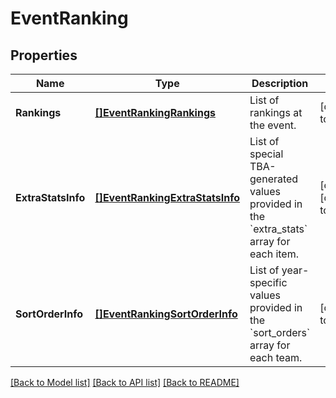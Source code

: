 # EventRanking

## Properties
Name | Type | Description | Notes
------------ | ------------- | ------------- | -------------
**Rankings** | [**[]EventRankingRankings**](Event_Ranking_rankings.md) | List of rankings at the event. | [default to null]
**ExtraStatsInfo** | [**[]EventRankingExtraStatsInfo**](Event_Ranking_extra_stats_info.md) | List of special TBA-generated values provided in the &#x60;extra_stats&#x60; array for each item. | [optional] [default to null]
**SortOrderInfo** | [**[]EventRankingSortOrderInfo**](Event_Ranking_sort_order_info.md) | List of year-specific values provided in the &#x60;sort_orders&#x60; array for each team. | [default to null]

[[Back to Model list]](../README.md#documentation-for-models) [[Back to API list]](../README.md#documentation-for-api-endpoints) [[Back to README]](../README.md)


